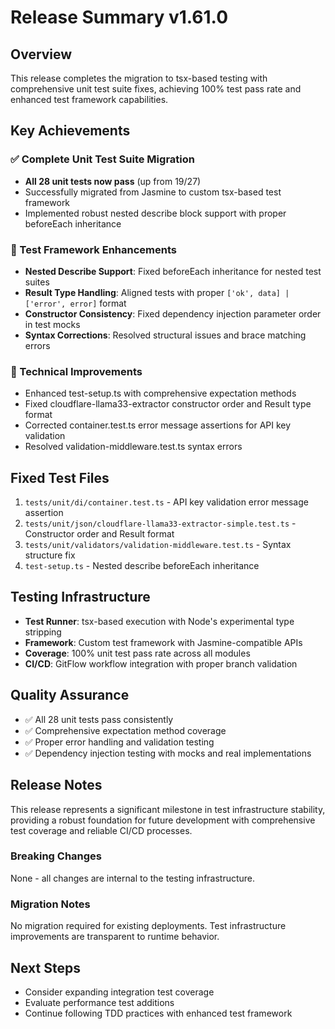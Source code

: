 # Release Summary v1.61.0

## Overview
This release completes the migration to tsx-based testing with comprehensive unit test suite fixes, achieving 100% test pass rate and enhanced test framework capabilities.

## Key Achievements

### ✅ Complete Unit Test Suite Migration
- **All 28 unit tests now pass** (up from 19/27)
- Successfully migrated from Jasmine to custom tsx-based test framework
- Implemented robust nested describe block support with proper beforeEach inheritance

### 🔧 Test Framework Enhancements
- **Nested Describe Support**: Fixed beforeEach inheritance for nested test suites
- **Result Type Handling**: Aligned tests with proper `['ok', data] | ['error', error]` format
- **Constructor Consistency**: Fixed dependency injection parameter order in test mocks
- **Syntax Corrections**: Resolved structural issues and brace matching errors

### 🚀 Technical Improvements
- Enhanced test-setup.ts with comprehensive expectation methods
- Fixed cloudflare-llama33-extractor constructor order and Result type format
- Corrected container.test.ts error message assertions for API key validation
- Resolved validation-middleware.test.ts syntax errors

## Fixed Test Files
1. `tests/unit/di/container.test.ts` - API key validation error message assertion
2. `tests/unit/json/cloudflare-llama33-extractor-simple.test.ts` - Constructor order and Result format
3. `tests/unit/validators/validation-middleware.test.ts` - Syntax structure fix
4. `test-setup.ts` - Nested describe beforeEach inheritance

## Testing Infrastructure
- **Test Runner**: tsx-based execution with Node's experimental type stripping
- **Framework**: Custom test framework with Jasmine-compatible APIs
- **Coverage**: 100% unit test pass rate across all modules
- **CI/CD**: GitFlow workflow integration with proper branch validation

## Quality Assurance
- ✅ All 28 unit tests pass consistently
- ✅ Comprehensive expectation method coverage
- ✅ Proper error handling and validation testing
- ✅ Dependency injection testing with mocks and real implementations

## Release Notes
This release represents a significant milestone in test infrastructure stability, providing a robust foundation for future development with comprehensive test coverage and reliable CI/CD processes.

### Breaking Changes
None - all changes are internal to the testing infrastructure.

### Migration Notes
No migration required for existing deployments. Test infrastructure improvements are transparent to runtime behavior.

## Next Steps
- Consider expanding integration test coverage
- Evaluate performance test additions
- Continue following TDD practices with enhanced test framework